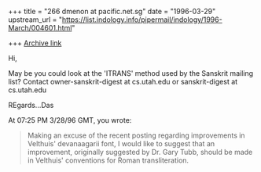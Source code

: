 +++
title = "266 dmenon at pacific.net.sg"
date = "1996-03-29"
upstream_url = "https://list.indology.info/pipermail/indology/1996-March/004601.html"

+++
[Archive link](https://list.indology.info/pipermail/indology/1996-March/004601.html)

Hi,

May be you could look at the 'ITRANS' method used by the Sanskrit mailing
list? Contact owner-sanskrit-digest at cs.utah.edu or  sanskrit-digest at cs.utah.edu

REgards...Das


At 07:25 PM 3/28/96 GMT, you wrote:
>Making an excuse of the recent posting regarding improvements in Velthuis'
>devanaagarii font, I would like to suggest that an improvement, originally
>suggested by Dr. Gary Tubb, should be made in Velthuis' conventions for
>Roman transliteration. 






